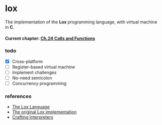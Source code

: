# lox
The implementation of the **Lox** programming language, with virtual machine in **C**.

#### Current chapter: [Ch.24 Calls and Functions](http://www.craftinginterpreters.com/calls-and-functions.html)

### todo
- [x] Cross-platform
- [ ] Register-based virtual machine
- [ ] Implement challenges
- [ ] No-need semicolon
- [ ] Concurrency programming

### references
- [The Lox Language](http://craftinginterpreters.com/the-lox-language.html)
- [The original Lox implementation](https://github.com/munificent/craftinginterpreters)
- [Crafting Interpreters](http://craftinginterpreters.com/)
